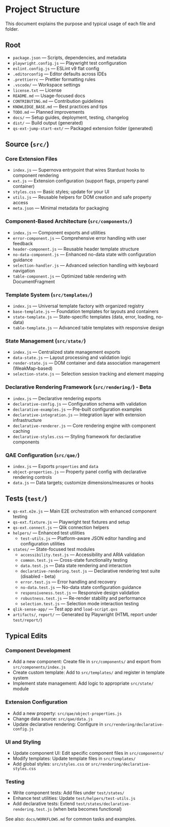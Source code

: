 # Project Structure

This document explains the purpose and typical usage of each file and folder.

## Root

- `package.json` — Scripts, dependencies, and metadata
- `playwright.config.js` — Playwright test configuration
- `eslint.config.js` — ESLint v9 flat config
- `.editorconfig` — Editor defaults across IDEs
- `.prettierrc` — Prettier formatting rules
- `.vscode/` — Workspace settings
- `license.txt` — License
- `README.md` — Usage-focused docs
- `CONTRIBUTING.md` — Contribution guidelines
- `KNOWLEDGE_BASE.md` — Best practices and tips
- `TODO.md` — Planned improvements
- `docs/` — Setup guides, deployment, testing, changelog
- `dist/` — Build output (generated)
- `qs-ext-jump-start-ext/` — Packaged extension folder (generated)

## Source (`src/`)

### Core Extension Files

- `index.js` — Supernova entrypoint that wires Stardust hooks to component rendering
- `ext.js` — Extension configuration (support flags, property panel container)
- `styles.css` — Basic styles; update for your UI
- `utils.js` — Reusable helpers for DOM creation and safe property access
- `meta.json` — Minimal metadata for packaging

### Component-Based Architecture (`src/components/`)

- `index.js` — Component exports and utilities
- `error-component.js` — Comprehensive error handling with user feedback
- `header-component.js` — Reusable header template structure
- `no-data-component.js` — Enhanced no-data state with configuration guidance
- `selection-handler.js` — Advanced selection handling with keyboard navigation
- `table-component.js` — Optimized table rendering with DocumentFragment

### Template System (`src/templates/`)

- `index.js` — Universal template factory with organized registry
- `base-template.js` — Foundation templates for layouts and containers
- `state-template.js` — State-specific templates (data, error, loading, no-data)
- `table-template.js` — Advanced table templates with responsive design

### State Management (`src/state/`)

- `index.js` — Centralized state management exports
- `data-state.js` — Layout processing and validation logic
- `render-state.js` — DOM container and data association management (WeakMap-based)
- `selection-state.js` — Selection session tracking and element mapping

### Declarative Rendering Framework (`src/rendering/`) - Beta

- `index.js` — Declarative rendering exports
- `declarative-config.js` — Configuration schema with validation
- `declarative-examples.js` — Pre-built configuration examples
- `declarative-integration.js` — Integration layer with extension infrastructure
- `declarative-renderer.js` — Core rendering engine with component caching
- `declarative-styles.css` — Styling framework for declarative components

### QAE Configuration (`src/qae/`)

- `index.js` — Exports `properties` and `data`
- `object-properties.js` — Property panel config with declarative rendering controls
- `data.js` — Data targets; customize dimensions/measures or hooks

## Tests (`test/`)

- `qs-ext.e2e.js` — Main E2E orchestration with enhanced component testing
- `qs-ext.fixture.js` — Playwright test fixtures and setup
- `qs-ext.connect.js` — Qlik connection helpers
- `helpers/` — Enhanced test utilities
  - `test-utils.js` — Platform-aware JSON editor handling and configuration utilities
- `states/` — State-focused test modules
  - `accessibility.test.js` — Accessibility and ARIA validation
  - `common.test.js` — Cross-state functionality testing
  - `data.test.js` — Data state rendering and interaction
  - `declarative-rendering.test.js` — Declarative rendering test suite (disabled - beta)
  - `error.test.js` — Error handling and recovery
  - `no-data.test.js` — No-data state configuration guidance
  - `responsiveness.test.js` — Responsive design validation
  - `robustness.test.js` — Re-render stability and performance
  - `selection.test.js` — Selection mode interaction testing
- `qlik-sense-app/` — Test app and `load-script.qvs`
- `artifacts/`, `report/` — Generated by Playwright (HTML report under `test/report/`)

## Typical Edits

### Component Development

- Add a new component: Create file in `src/components/` and export from `src/components/index.js`
- Create custom template: Add to `src/templates/` and register in template system
- Implement state management: Add logic to appropriate `src/state/` module

### Extension Configuration

- Add a new property: `src/qae/object-properties.js`
- Change data source: `src/qae/data.js`
- Update declarative rendering: Configure in `src/rendering/declarative-config.js`

### UI and Styling

- Update component UI: Edit specific component files in `src/components/`
- Modify templates: Update template files in `src/templates/`
- Add global styles: `src/styles.css` or `src/rendering/declarative-styles.css`

### Testing

- Write component tests: Add files under `test/states/`
- Enhance test utilities: Update `test/helpers/test-utils.js`
- Add declarative tests: Extend `test/states/declarative-rendering.test.js` (when beta becomes functional)

See also: `docs/WORKFLOWS.md` for common tasks and examples.
